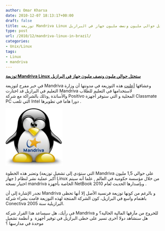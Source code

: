 ```yaml
---
author: Omar Kharsa
date: 2010-12-07 18:13:17+00:00
draft: false
title: توزيعة Mandriva Linux ستحتل حوالي مليون ونصف مليون جهاز في البرازيل
type: post
url: /2010/12/mandriva-linux-in-brazil/
categories:
- Unix/Linux
tags:
- Linux
- mandriva
---
```


**[توزيعة Mandriva Linux ستحتل حوالي مليون ونصف مليون جهاز في البرازيل](https://www.it-scoop.com/2010/12/mandriva-linux-in-brazil/)**


في خبر مفرح لتوزيعة Mandriva وعشاقها [أعلنت](http://blog.mandriva.com/2010/12/06/brazilian-ministry-of-education-plan-large-deployment-with-mandriva-linux-on-intel-powered-classmate-pcs-by-positivo/) هذه التوزيعة في مدونتها أن وزارة التعليم في البرازيل قد اختارت Mandriva لاستخدامها في التعليم للطلاب واﻷساتذة ,وذلك بالشراكة مع شركة Positivo المحلية و التي ستوفر أجهزة Classmate PC التي تلعب Intel دورا هاما في تطويرها .

[![](mandriva-Tux.jpg)
](https://www.it-scoop.com/2010/12/mandriva-linux-in-brazil/)

وتعتبر هذه الخطوة (التي ستؤدي إلى تشغيل توزيعة Mandriva على حوالي 1,5 مليون جهاز ) أكبر عملية نشر لنظام Linux من خلال مؤسسة حكومية في العالم , علما أنه سيتم اختيار نسخة mandriva الخاصة بأجهزة NetBook وبإصدارها الحديث لعام 2010 .

تجدر الإشارة إلى أن Mandriva و بالرغم من كونها توزيعة فرنسية الأصل إلا أنها تحظى باهتمام واسع في البرازيل، كون الشركة المنتجة لهذه التوزيعة قامت بشراء شركة Conectiva البرازيلية سنة 2005.

في رأيك، هل سيساعد هذا القرار شركة Mandriva للخروج من مآزقها المالية الحالية؟ و هل سنشاهد دولا أخرى تسير على خطى البرازيل في توفير أجهزة  و أنظمة تشغيل موحدة في مدارسها ؟
